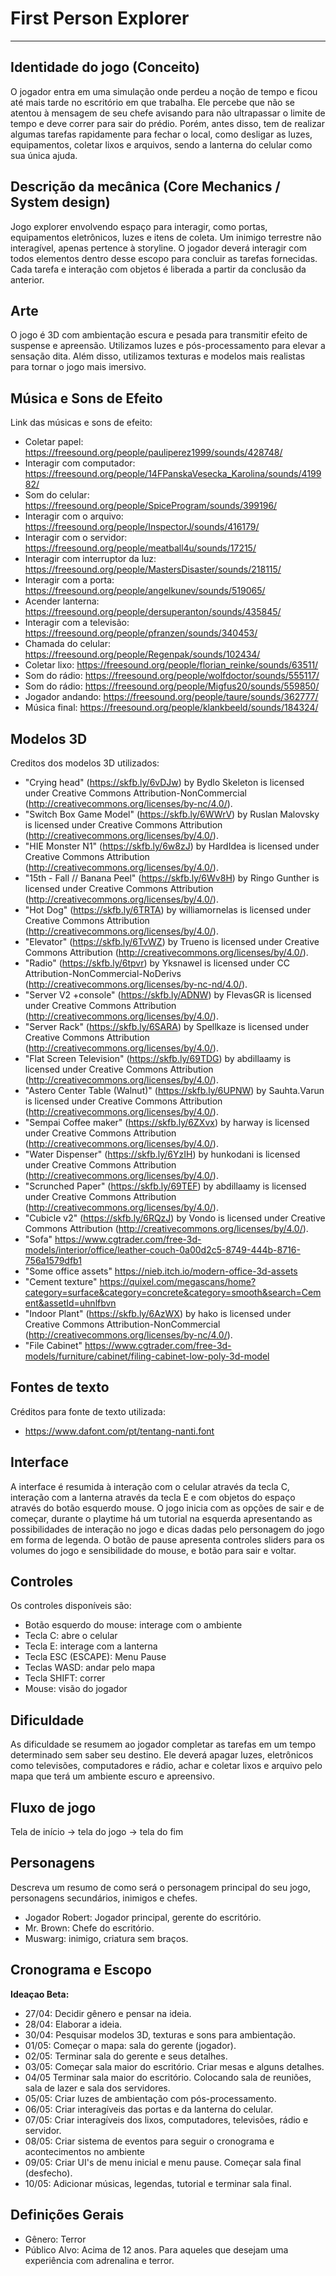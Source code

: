 # First Person Explorer

---
## Identidade do jogo (Conceito)
O jogador entra em uma simulação onde perdeu a noção de tempo e ficou até mais tarde no escritório em que trabalha. Ele percebe que não se atentou à mensagem de seu chefe avisando para não ultrapassar o limite de tempo e deve correr para sair do prédio. Porém, antes disso, tem de realizar algumas tarefas rapidamente para fechar o local, como desligar as luzes, equipamentos, coletar lixos e arquivos, sendo a lanterna do celular como sua única ajuda.

## Descrição da mecânica (Core Mechanics / System design)
Jogo explorer envolvendo espaço para interagir, como portas, equipamentos eletrônicos, luzes e itens de coleta. Um inimigo terrestre não interagível, apenas pertence à storyline. O jogador deverá interagir com todos elementos dentro desse escopo para concluir as tarefas fornecidas. Cada tarefa e interação com objetos é liberada a partir da conclusão da anterior.


## Arte
O jogo é 3D com ambientação escura e pesada para transmitir efeito de suspense e apreensão. Utilizamos luzes e pós-processamento para elevar a sensação dita. Além disso, utilizamos texturas e modelos mais realistas para tornar o jogo mais imersivo.

## Música e Sons de Efeito
Link das músicas e sons de efeito:
- Coletar papel: https://freesound.org/people/pauliperez1999/sounds/428748/
- Interagir com computador: https://freesound.org/people/14FPanskaVesecka_Karolina/sounds/419982/
- Som do celular: https://freesound.org/people/SpiceProgram/sounds/399196/
- Interagir com o arquivo: https://freesound.org/people/InspectorJ/sounds/416179/
- Interagir com o servidor: https://freesound.org/people/meatball4u/sounds/17215/
- Interagir com interruptor da luz: https://freesound.org/people/MastersDisaster/sounds/218115/
- Interagir com a porta: https://freesound.org/people/angelkunev/sounds/519065/
- Acender lanterna: https://freesound.org/people/dersuperanton/sounds/435845/
- Interagir com a televisão: https://freesound.org/people/pfranzen/sounds/340453/
- Chamada do celular: https://freesound.org/people/Regenpak/sounds/102434/
- Coletar lixo: https://freesound.org/people/florian_reinke/sounds/63511/
- Som do rádio: https://freesound.org/people/wolfdoctor/sounds/555117/
- Som do rádio: https://freesound.org/people/Migfus20/sounds/559850/
- Jogador andando: https://freesound.org/people/taure/sounds/362777/
- Música final: https://freesound.org/people/klankbeeld/sounds/184324/

## Modelos 3D
Creditos dos modelos 3D utilizados:
- "Crying head" (https://skfb.ly/6vDJw) by Bydlo Skeleton is licensed under Creative Commons Attribution-NonCommercial (http://creativecommons.org/licenses/by-nc/4.0/).
- "Switch Box Game Model" (https://skfb.ly/6WWrV) by Ruslan Malovsky is licensed under Creative Commons Attribution (http://creativecommons.org/licenses/by/4.0/).
- "HIE Monster N1" (https://skfb.ly/6w8zJ) by HardIdea is licensed under Creative Commons Attribution (http://creativecommons.org/licenses/by/4.0/).
- "15th - Fall // Banana Peel" (https://skfb.ly/6Wv8H) by Ringo Gunther is licensed under Creative Commons Attribution (http://creativecommons.org/licenses/by/4.0/).
- "Hot Dog" (https://skfb.ly/6TRTA) by williamornelas is licensed under Creative Commons Attribution (http://creativecommons.org/licenses/by/4.0/).
- "Elevator" (https://skfb.ly/6TvWZ) by Trueno is licensed under Creative Commons Attribution (http://creativecommons.org/licenses/by/4.0/).
- "Radio" (https://skfb.ly/6tpvr) by Yksnawel is licensed under CC Attribution-NonCommercial-NoDerivs (http://creativecommons.org/licenses/by-nc-nd/4.0/).
- "Server V2 +console" (https://skfb.ly/ADNW) by FlevasGR is licensed under Creative Commons Attribution (http://creativecommons.org/licenses/by/4.0/).
- "Server Rack" (https://skfb.ly/6SARA) by Spellkaze is licensed under Creative Commons Attribution (http://creativecommons.org/licenses/by/4.0/).
- "Flat Screen Television" (https://skfb.ly/69TDG) by abdillaamy is licensed under Creative Commons Attribution (http://creativecommons.org/licenses/by/4.0/).
- "Astero Center Table (Walnut)" (https://skfb.ly/6UPNW) by Sauhta.Varun is licensed under Creative Commons Attribution (http://creativecommons.org/licenses/by/4.0/).
- "Sempai Coffee maker" (https://skfb.ly/6ZXvx) by harway is licensed under Creative Commons Attribution (http://creativecommons.org/licenses/by/4.0/).
- "Water Dispenser" (https://skfb.ly/6YzIH) by hunkodani is licensed under Creative Commons Attribution (http://creativecommons.org/licenses/by/4.0/).
- "Scrunched Paper" (https://skfb.ly/69TEF) by abdillaamy is licensed under Creative Commons Attribution (http://creativecommons.org/licenses/by/4.0/).
- "Cubicle v2" (https://skfb.ly/6RQzJ) by Vondo is licensed under Creative Commons Attribution (http://creativecommons.org/licenses/by/4.0/).
- "Sofa" https://www.cgtrader.com/free-3d-models/interior/office/leather-couch-0a00d2c5-8749-444b-8716-756a1579dfb1
- "Some office assets" https://nieb.itch.io/modern-office-3d-assets
- "Cement texture" https://quixel.com/megascans/home?category=surface&category=concrete&category=smooth&search=Cement&assetId=uhnlfbvn
- "Indoor Plant" (https://skfb.ly/6AzWX) by hako is licensed under Creative Commons Attribution-NonCommercial (http://creativecommons.org/licenses/by-nc/4.0/).
- "File Cabinet" https://www.cgtrader.com/free-3d-models/furniture/cabinet/filing-cabinet-low-poly-3d-model

## Fontes de texto
Créditos para fonte de texto utilizada:
- https://www.dafont.com/pt/tentang-nanti.font

## Interface
A interface é resumida à interação com o celular através da tecla C, interação com a lanterna através da tecla E e com objetos do espaço através do botão esquerdo mouse. O jogo inicia com as opções de sair e de começar, durante o playtime há um tutorial na esquerda apresentando as possibilidades de interação no jogo e dicas dadas pelo personagem do jogo em forma de legenda. O botão de pause apresenta controles sliders para os volumes do jogo e sensibilidade do mouse, e botão para sair e voltar.

## Controles
Os controles disponíveis são:
- Botão esquerdo do mouse: interage com o ambiente
- Tecla C: abre o celular
- Tecla E: interage com a lanterna
- Tecla ESC (ESCAPE): Menu Pause
- Teclas WASD: andar pelo mapa
- Tecla SHIFT: correr
- Mouse: visão do jogador

## Dificuldade
As dificuldade se resumem ao jogador completar as tarefas em um tempo determinado sem saber seu destino. Ele deverá apagar luzes, eletrônicos como televisões, computadores e rádio, achar e coletar lixos e arquivo pelo mapa que terá um ambiente escuro e apreensivo.

## Fluxo de jogo
Tela de início -> tela do jogo -> tela do fim

## Personagens
Descreva um resumo de como será o personagem principal do seu jogo, personagens secundários, inimigos e chefes.
- Jogador Robert: Jogador principal, gerente do escritório.
- Mr. Brown: Chefe do escritório.
- Muswarg: inimigo, criatura sem braços.

## Cronograma e Escopo
**Ideaçao Beta:**

- 27/04: Decidir gênero e pensar na ideia.
- 28/04: Elaborar a ideia.
- 30/04: Pesquisar modelos 3D, texturas e sons para ambientação.
- 01/05: Começar o mapa: sala do gerente (jogador).
- 02/05: Terminar sala do gerente e seus detalhes.
- 03/05: Começar sala maior do escritório. Criar mesas e alguns detalhes.
- 04/05 Terminar sala maior do escritório. Colocando sala de reuniões, sala de lazer e sala dos servidores.
- 05/05: Criar luzes de ambientação com pós-processamento.
- 06/05: Criar interagíveis das portas e da lanterna do celular.
- 07/05: Criar interagíveis dos lixos, computadores, televisões, rádio e servidor.
- 08/05: Criar sistema de eventos para seguir o cronograma e acontecimentos no ambiente
- 09/05: Criar UI's de menu inicial e menu pause. Começar sala final (desfecho).
- 10/05: Adicionar músicas, legendas, tutorial e terminar sala final.

## Definições Gerais
- Gênero: Terror
- Público Alvo: Acima de 12 anos. Para aqueles que desejam uma experiência com adrenalina e terror.




